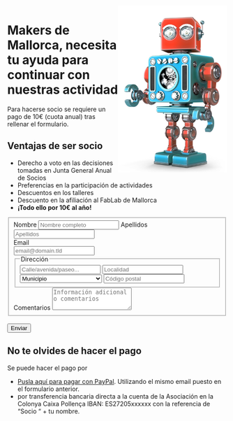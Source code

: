<img src="./images/RobotRetro.png" width="250" align="right" />

# Makers de Mallorca, necesita tu ayuda para continuar con nuestras actividad
Para hacerse socio se requiere un pago de 10€ (cuota anual) tras rellenar el formulario. 

## Ventajas de ser socio
* Derecho a voto en las decisiones tomadas en Junta General Anual de Socios
* Preferencias en la participación de actividades
* Descuentos en los talleres
* Descuento en la afiliación al FabLab de Mallorca
* **¡Todo ello por 10€ al año!**

<form id="fs-frm" name="Registro de socio" accept-charset="utf-8" action="https://formspree.io/xayjnann" method="POST">
  <fieldset id="fs-frm-inputs">
    <label for="forull-name">Nombre</label>
    <input type="text" name="nombre" id="nombre" placeholder="Nombre completo" required="">
    <label for="forull-surname">Apellidos</label>
    <input type="text" name="apellidos" id="nombre" placeholder="Apellidos" required="">
    <br>
    <label for="email-address">Email</label>
    <br>
    <input type="email" name="email" id="email" placeholder="email@domain.tld" required="">       
    <fieldset class="direccion">
      <legend>Dirección</legend>
      <input type="text" name="calle" id="calle" placeholder="Calle/avenida/paseo..." required="">       
      <input type="text" name="localidad" placeholder="Localidad">
      <select name="Municipio" required="">       
       <option value="Select" selected=" disabled=">Municipio</option>
       <option value="Alaior">Alaior</option>
       <option value="Alaró">Alaró</option>
       <option value="Alcúdia">Alcúdia</option>
       <option value="Algaida">Algaida</option>
       <option value="Andratx">Andratx</option>
       <option value="Ariany">Ariany</option>
       <option value="Artà">Artà</option>
       <option value="Banyalbufar">Banyalbufar</option>
       <option value="Binissalem">Binissalem</option>
       <option value="Búger">Búger</option>
       <option value="Bunyola">Bunyola</option>
       <option value="Calvià">Calvià</option>
       <option value="Campanet">Campanet</option>
       <option value="Campos">Campos</option>
       <option value="Capdepera">Capdepera</option>
       <option value="Ciutadella de Menorca">Ciutadella de Menorca</option>
       <option value="Consell">Consell</option>
       <option value="Costitx">Costitx</option>
       <option value="Deià">Deià</option>
       <option value="Eivissa">Eivissa</option>
       <option value="Es Castell">Es Castell</option>
       <option value="Es Mercadal">Es Mercadal</option>
       <option value="Es Migjorn Gran">Es Migjorn Gran</option>
       <option value="Escorca">Escorca</option>
       <option value="Esporles">Esporles</option>
       <option value="Estellencs">Estellencs</option>
       <option value="Felanitx">Felanitx</option>
       <option value="Ferreries">Ferreries</option>
       <option value="Formentera">Formentera</option>
       <option value="Fornalutx">Fornalutx</option>
       <option value="Inca">Inca</option>
       <option value="Lloret de Vistalegre">Lloret de Vistalegre</option>
       <option value="Lloseta">Lloseta</option>
       <option value="Llubí">Llubí</option>
       <option value="Llucmajor">Llucmajor</option>
       <option value="Manacor">Manacor</option>
       <option value="Mancor de la Vall">Mancor de la Vall</option>
       <option value="Maó">Maó</option>
       <option value="Maria de la Salut">Maria de la Salut</option>
       <option value="Marratxí">Marratxí</option>
       <option value="Montuïri">Montuïri</option>
       <option value="Muro">Muro</option>
       <option value="Palma de Mallorca">Palma</option>
       <option value="Petra">Petra</option>
       <option value="Pollença">Pollença</option>
       <option value="Porreres">Porreres</option>
       <option value="Puigpunyent">Puigpunyent</option>
       <option value="Sa Pobla">Sa Pobla</option>
       <option value="Sant Antoni de Portmany">Sant Antoni de Portmany</option>
       <option value="Sant Joan">Sant Joan</option>
       <option value="Sant Joan de Labritja">Sant Joan de Labritja</option>
       <option value="Sant Josep de sa Talaia">Sant Josep de sa Talaia</option>
       <option value="Sant Llorenç des Cardassar">Sant Llorenç des Cardassar</option>
       <option value="Sant Lluís">Sant Lluís</option>
       <option value="Santa Eugènia">Santa Eugènia</option>
       <option value="Santa Eulària des Riu">Santa Eulària des Riu</option>
       <option value="Santa Margalida">Santa Margalida</option>
       <option value="Santa María del Camí">Santa María del Camí</option>
       <option value="Santanyí">Santanyí</option>
       <option value="Selva">Selva</option>
       <option value="Sencelles">Sencelles</option>
       <option value="Ses Salines">Ses Salines</option>
       <option value="Sineu">Sineu</option>
       <option value="Sóller">Sóller</option>
       <option value="Son Servera">Son Servera</option>
       <option value="Valldemossa">Valldemossa</option>
       <option value="Vilafranca de Bonany">Vilafranca de Bonany</option>
      </select>
      <input type="text" name="codigo-postal" placeholder="Código postal" required="">       
    </fieldset>
    <label for="note">Comentarios</label>
    <textarea rows="3" name="comentarios" id="comentarios" placeholder="Información adicional o comentarios"></textarea>
    <input type="hidden" name="_subject" id="email-subject" value="Registration Form Submission">
  </fieldset>
  <br>
  <input type="submit" value="Enviar">
</form>


## No te olvides de hacer el pago
Se puede hacer el pago por 
* [Pusla aquí para pagar con PayPal](https://www.paypal.com/myaccount/transfer/homepage?from=SUM-QuickLink). Utilizando el mismo email puesto en el formulario anterior.
* por transferencia bancaria directa a la cuenta de la Asociación en la Colonya Caixa Pollença IBAN: ES27205xxxxxx con la referencia de “Socio “ + tu nombre.


